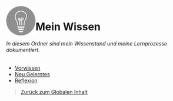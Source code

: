 <img align="left" width="80" height="80" src="/99-Images/wissen.png" alt="Wissen Symbol">

# Mein Wissen

###### In diesem Ordner sind mein Wissenstand und meine Lernprozesse dokumentiert.

 * [Vorwissen](./10-Vorwissen)
 * [Neu Gelerntes](./20-Neues_Wissen)
 * [Reflexion](./30-Reflexion)


> [Zurück zum Globalen Inhalt](../../../)